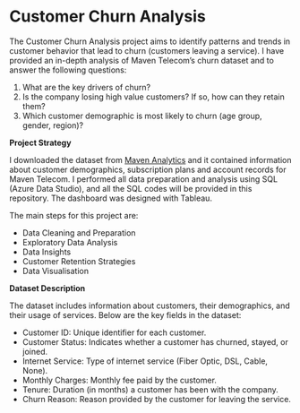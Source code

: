# Customer Churn Analysis
The Customer Churn Analysis project aims to identify patterns and trends in customer behavior that lead to churn (customers leaving a service). I have provided an in-depth analysis of Maven Telecom’s churn dataset and to answer the following questions:

1. What are the key drivers of churn?
2. Is the company losing high value customers? If so, how can they retain them?
3. Which customer demographic is most likely to churn (age group, gender, region)?

**Project Strategy**

I downloaded the dataset from [Maven Analytics](https://mavenanalytics.io/data-playground?order=date_added%2Cdesc&search=customer%20churn) and it contained information about customer demographics, subscription plans and account records for Maven Telecom. I performed all data preparation and analysis using SQL (Azure Data Studio), and all the SQL codes will be provided in this repository. The dashboard was designed with Tableau. 

The main steps for this project are:

* Data Cleaning and Preparation
* Exploratory Data Analysis
* Data Insights
* Customer Retention Strategies
* Data Visualisation

**Dataset Description**

The dataset includes information about customers, their demographics, and their usage of services. Below are the key fields in the dataset:

* Customer ID: Unique identifier for each customer.
* Customer Status: Indicates whether a customer has churned, stayed, or joined.
* Internet Service: Type of internet service (Fiber Optic, DSL, Cable, None).
* Monthly Charges: Monthly fee paid by the customer.
* Tenure: Duration (in months) a customer has been with the company.
* Churn Reason: Reason provided by the customer for leaving the service.
